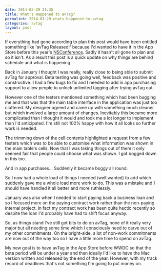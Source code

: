 ```yaml
---
date: 2014-03-29 21:35
title: What's Happened to avTag?
permalink: 2014-03-29-whats-happened-to-avtag
categories: avtag
layout: post
---
```


If everything had gone according to plan this post would have been entitled something like 'avTag Released!' because I'd wanted to have it in the App Store before this year's [NSConference](http://nsconference.com). Sadly it hasn't all gone to plan and so it isn't. As a result this post is a quick update on why things are behind schedule and what is happening.

Back in January I thought I was really, really close to being able to submit avTag for approval. Beta testing was going well, feedback was positive and constructive. I had a few bugs to fix and I needed to add in app purchasing support to allow people to unlock unlimited tagging after trying avTag out.

However one of the testers mentioned something which had been bugging me and that was that the main table interface in the application was just too cluttered. My designer agreed and came up with something much cleaner but which involved a large amount of changes. Inevitably this became more complicated than I thought it would and took me a lot longer to implement than I'd anticipated. I'm still not 100% happy with how it all looks so further work is needed.

The trimming down of the cell contents highlighted a request from a few testers which was to be able to customise what information was shown in the main table's cells. Now that I was taking things out of them it only seemed fair that people could choose what was shown. I got bogged down in this too.

And in app purchases... Suddenly it became boggy all round.

So I now had a whole load of things I needed (well wanted) to add which suddenly gave me a whole load more work to do. This was a mistake and I should have handled it all better and more ruthlessly.

January was also when I needed to start paying back a business loan and so I focused more on the paying contract work rather than the non-paying internal project. In fact my contract work has been quite hectic recently so despite the loan I'd probably have had to shift focus anyway.

So, as things stand I've still got bits to do on avTag, none of it really very major but all needing some time which I consciously need to carve out of my other commitments. On the bright-side, a lot of non-work commitments are now out of the way too so I have a little more time to spend on avTag.

My new goal is to have avTag in the App Store before WWDC so that the beta period will be under a year and then ideally I'd like to have the Mac version written and released by the end of the year. However, with my track record of deadlines that's not something I'm going to put money on.
